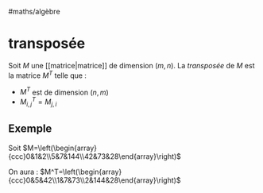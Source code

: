 #maths/algèbre 
# transposée

Soit $M$ une [[matrice|matrice]] de dimension $(m, n)$.
La _transposée_ de $M$ est la matrice $M^T$ telle que :
 - $M^T$ est de dimension $(n, m)$
 - $M^T_{i, j} = M_{j, i}$


## Exemple
Soit $M=\left(\begin{array}{ccc}0&1&2\\5&7&144\\42&73&28\end{array}\right)$

On aura : $M^T=\left(\begin{array}{ccc}0&5&42\\1&7&73\\2&144&28\end{array}\right)$
